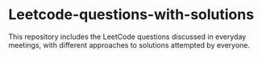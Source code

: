 # Leetcode-questions-with-solutions
This repository includes the LeetCode questions discussed in everyday meetings, with different approaches to solutions attempted by everyone.
